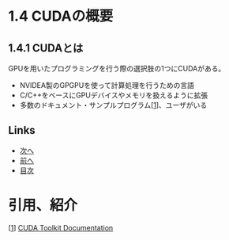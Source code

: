 # 1.4 CUDAの概要
## 1.4.1 CUDAとは
GPUを用いたプログラミングを行う際の選択肢の1つにCUDAがある。

* NVIDEA製のGPGPUを使って計算処理を行うための言語
* C/C++をベースにGPUデバイスやメモリを扱えるように拡張
* 多数のドキュメント・サンプルプログラム[[1]]、ユーザがいる

## Links
* [次へ](./1.5.md)
* [前へ](./1.3.md)
* [目次](./index.md)

# 引用、紹介
[[1]] [CUDA Toolkit Documentation][1]

[1]:https://docs.nvidia.com/cuda/